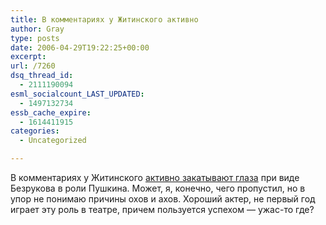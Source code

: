 ```yaml
---
title: В комментариях у Житинского активно
author: Gray
type: posts
date: 2006-04-29T19:22:25+00:00
excerpt:
url: /7260
dsq_thread_id:
  - 2111190094
esml_socialcount_LAST_UPDATED:
  - 1497132734
essb_cache_expire:
  - 1614411915
categories:
  - Uncategorized

---
```








В комментариях у Житинского <a href="http://maccolit.livejournal.com/567417.html" target="_blank">активно закатывают глаза</a> при виде Безрукова в роли Пушкина. Может, я, конечно, чего пропустил, но в упор не понимаю причины охов и ахов. Хороший актер, не первый год играет эту роль в театре, причем пользуется успехом &#8212; ужас-то где?
